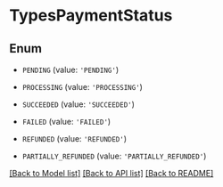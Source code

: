 # TypesPaymentStatus


## Enum

* `PENDING` (value: `'PENDING'`)

* `PROCESSING` (value: `'PROCESSING'`)

* `SUCCEEDED` (value: `'SUCCEEDED'`)

* `FAILED` (value: `'FAILED'`)

* `REFUNDED` (value: `'REFUNDED'`)

* `PARTIALLY_REFUNDED` (value: `'PARTIALLY_REFUNDED'`)

[[Back to Model list]](../README.md#documentation-for-models) [[Back to API list]](../README.md#documentation-for-api-endpoints) [[Back to README]](../README.md)


